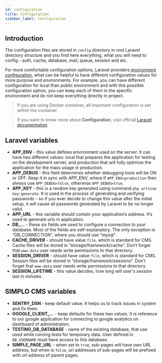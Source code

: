 ```yaml
---
id: configuration
title: Configuration
sidebar_label: Configuration
---
```


## Introduction

The configuration files are stored in `config` directory in root Laravel directory structure and you find here everything, what 
you will need to config - auth, cache, database, mail, queue, session and etc. 

For more comfortable configuration options, Laravel providers [environment configuration](https://laravel.com/docs/5.8/configuration#environment-configuration), what can be helpful to 
have different configuration values for more purpose and environments. For example, you can have different configuration for local 
than public environment and with this possible configuration option, you can keep each of them in the specific environment and do not 
keep everything directly in project.

> If you are using Docker container, all important configuration is set within the container.

> If you want to know more about **Configuration**, visit official [Laravel documentation](https://laravel.com/docs/5.8/configuration)

## Laravel variables

* **APP_ENV** - this value defines environment used on the server. It can have two different values: local that prepares the application for testing on the development server, and production that will fully optimize the application for the mass usage in production.
* **APP_DEBUG** - this field determines whether debugging tools will be ON or OFF. Keep it in sync with APP_ENV, where if `APP_ENV=production` then always use `APP_DEBUG=false`, otherwise `APP_DEBUG=true`.
* **APP_KEY** - this is a random key generated using command `php artisan key:generate`. It is used in the process of generating and verifying passwords - so if you ever decide to change this value after the initial setup, it will cause all passwords generated by Laravel to be no longer valid.
* **APP_URL** -  this variable should contain your application’s address. It’s used to generate urls in application.
* **DB_…** - these six fields are used to configure a connection to your database. Most of the fields are self-explanatory. The only exception is “DB_CONNECTION”, where you should use “mysql”.
* **CACHE_DRIVER** - should have value `file`, which is standard for CMS. Cache files will be stored in “storage/framework/cache”. Don’t forget that `www-data` user needs write permissions to that directory.
* **SESSION_DRIVER** - should have value `file`, which is standard for CMS. Session files will be stored in “storage/framework/sessions”. Don’t forget that `www-data` user needs write permissions to that directory.
* **SESSION_LIFETIME** - this value decides, how long will user's session last in minutes.

## SIMPLO CMS variables

* **SENTRY_DSN** - keep default value. It helps us to track issues in system and fix them.
* **GOOGLE_CLIENT_…** - keep defaults for these two values. It is reference to our google application for connecting to google analytics on dashboard of administration.
* **TESTING_DB_DATABASE** - name of the existing database, that use used while running tests for temporary data. User defined in `DB_USERNAME` must have access to this database.
* **SIMPLE_PAGE_URL** - when set to `true`, sub-pages will have own URL address, but when is `false`, url addresses of sub-pages will be prefixed with url address of parent pages.
